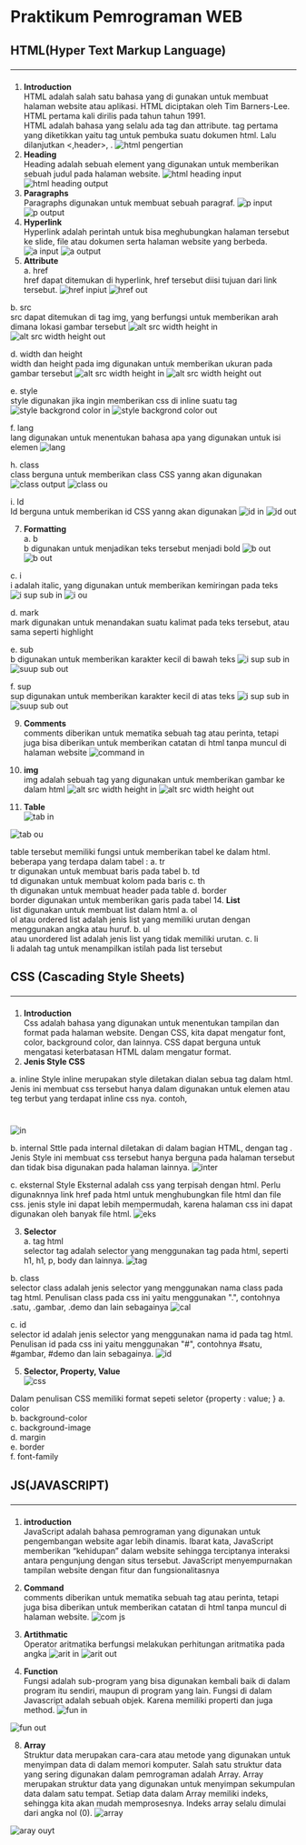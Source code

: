 # Praktikum Pemrograman WEB

## HTML(Hyper Text Markup Language)<hr>
1. **Introduction** <br>
HTML adalah salah satu bahasa yang di gunakan untuk membuat halaman website atau aplikasi. HTML diciptakan oleh Tim Barners-Lee. HTML pertama kali dirilis pada tahun tahun 1991.<br>
HTML adalah bahasa yang selalu ada tag dan attribute. tag pertama yang diketikkan yaitu tag <!DOCTYPE html><html></html> untuk pembuka suatu dokumen html. Lalu dilanjutkan <,header></header>, <body></body>.
![html pengertian](https://github.com/WindyAnggitaPutri/PWEB1/assets/168071401/b1c5817b-b5c5-4348-9ec0-f425c08bc25f)
2. **Heading** <br>
Heading adalah sebuah element yang digunakan untuk memberikan sebuah judul pada halaman website.
![html heading input](https://github.com/WindyAnggitaPutri/PWEB1/assets/168071401/f401d81a-9d7e-4f08-b232-0099b1c69490)
![html heading output](https://github.com/WindyAnggitaPutri/PWEB1/assets/168071401/99d05462-d4d3-4fcd-88de-1bf66aacf746)
3. **Paragraphs**<br>
Paragraphs digunakan untuk membuat sebuah paragraf.
![p input](https://github.com/WindyAnggitaPutri/PWEB1/assets/168071401/554ac25b-443c-4961-8a0f-0bfbcd23ed98)
![p output](https://github.com/WindyAnggitaPutri/PWEB1/assets/168071401/c318880d-3bbd-4eef-b938-d28fff64745e)
4. **Hyperlink** <br>
Hyperlink adalah perintah untuk bisa meghubungkan halaman tersebut ke slide, file atau dokumen serta halaman website yang berbeda.
![a input](https://github.com/WindyAnggitaPutri/PWEB1/assets/168071401/7e31f625-391c-446b-b2ef-9b94acafde91)
![a output](https://github.com/WindyAnggitaPutri/PWEB1/assets/168071401/ae26826a-f9c5-429f-a534-24634f7cc3a5)
5. **Attribute** <br>
a. href <br>
href dapat ditemukan di hyperlink, href tersebut diisi tujuan dari link tersebut.
![href inpiut](https://github.com/WindyAnggitaPutri/PWEB1/assets/168071401/c1f13991-9d82-4e2e-b78d-05c49e87d21f)
![href out](https://github.com/WindyAnggitaPutri/PWEB1/assets/168071401/3bac8112-06d3-4e15-92e6-e21512e509c9)

b. src <br>
src dapat ditemukan di tag img, yang berfungsi untuk memberikan arah dimana lokasi gambar tersebut
![alt src width height in](https://github.com/WindyAnggitaPutri/PWEB1/assets/168071401/5861c51a-a82c-4759-bb9b-d96f45738155)
![alt src width height out](https://github.com/WindyAnggitaPutri/PWEB1/assets/168071401/97b6b1b7-1541-44c8-bd1b-79394463a149)


d. width dan height <br>
width dan height pada img digunakan untuk memberikan ukuran pada gambar tersebut
![alt src width height in](https://github.com/WindyAnggitaPutri/PWEB1/assets/168071401/db4d7d69-aea4-441f-a141-a23965c33ad9)
![alt src width height out](https://github.com/WindyAnggitaPutri/PWEB1/assets/168071401/fa9207c2-3a06-41c0-b384-8b3135486795)

e. style <br>
style digunakan jika ingin memberikan css di inline suatu tag
![style backgrond color in](https://github.com/WindyAnggitaPutri/PWEB1/assets/168071401/8a25b18e-7612-4d79-8480-7a7abcd0319d)
![style backgrond color out](https://github.com/WindyAnggitaPutri/PWEB1/assets/168071401/55c89bb5-51f1-464e-920f-1b9d56ae12ac)


f. lang <br>
lang digunakan untuk menentukan bahasa apa yang digunakan untuk isi elemen
![lang](https://github.com/WindyAnggitaPutri/PWEB1/assets/168071401/781098a4-c5a2-461b-9e86-57da864e25de)

h. class <br>
class berguna untuk memberikan class CSS yanng akan digunakan
![class output](https://github.com/WindyAnggitaPutri/PWEB1/assets/168071401/c49c9d84-f32e-49aa-9f4d-736f464428ad)
![class ou](https://github.com/WindyAnggitaPutri/PWEB1/assets/168071401/9c26089b-885e-4b9c-aac1-8f7e61453032)



i. Id <br>
Id berguna untuk memberikan id CSS yanng akan digunakan
![id in](https://github.com/WindyAnggitaPutri/PWEB1/assets/168071401/cd00d25a-dbdd-46d9-96d5-855a22c67198)
![id out](https://github.com/WindyAnggitaPutri/PWEB1/assets/168071401/b8bbbb70-5262-41fe-84e2-41d73ed61c9a)




7. **Formatting** <br>
a. b <br>
   b digunakan untuk menjadikan teks tersebut menjadi bold
![b out](https://github.com/WindyAnggitaPutri/PWEB1/assets/168071401/1eae4430-9c9c-42d1-b161-b17c4ebe9a2b)
![b out](https://github.com/WindyAnggitaPutri/PWEB1/assets/168071401/a37352c4-68ea-40ac-a525-9b36603554de)



   
c. i  <br>
   i adalah italic, yang digunakan untuk memberikan kemiringan pada teks
![i sup sub in](https://github.com/WindyAnggitaPutri/PWEB1/assets/168071401/0dfcd124-fa78-4ae9-86f4-19a28cf25408)
![i ou](https://github.com/WindyAnggitaPutri/PWEB1/assets/168071401/9c004943-40bd-4819-a706-9533038c4ef8)


   
d. mark  <br>
   mark digunakan untuk menandakan suatu kalimat pada teks tersebut, atau sama seperti highlight
   
e. sub  <br>
   b digunakan untuk memberikan karakter kecil di bawah teks
![i sup sub in](https://github.com/WindyAnggitaPutri/PWEB1/assets/168071401/d503e50d-2be9-420d-8929-576437313f9b)
![suup sub out](https://github.com/WindyAnggitaPutri/PWEB1/assets/168071401/e6204982-00af-48d6-9059-d331fe94bff4)

   
f. sup  <br>
sup digunakan untuk memberikan karakter kecil di atas teks
![i sup sub in](https://github.com/WindyAnggitaPutri/PWEB1/assets/168071401/cad968fa-55cc-4524-b3d1-cdb16ae570d1)
![suup sub out](https://github.com/WindyAnggitaPutri/PWEB1/assets/168071401/b0573fac-3745-4f52-a256-c959d7980466)


9. **Comments** <br>
comments diberikan untuk mematika sebuah tag atau perinta, tetapi juga bisa diberikan untuk memberikan catatan di html tanpa muncul di halaman website
![command in](https://github.com/WindyAnggitaPutri/PWEB1/assets/168071401/bcc8950d-0fda-43b7-901a-809a71ce4409)

11. **img** <br>
img adalah sebuah tag yang digunakan untuk memberikan gambar ke dalam html
![alt src width height in](https://github.com/WindyAnggitaPutri/PWEB1/assets/168071401/ee710be8-c499-41b9-a952-e69c2a75735c)
![alt src width height out](https://github.com/WindyAnggitaPutri/PWEB1/assets/168071401/33489b0d-c1e9-4f4a-b089-3139deac2ae5)



13. **Table** <br>
![tab in](https://github.com/WindyAnggitaPutri/PWEB1/assets/168071401/6062b525-2d60-4650-b5c7-4f684c8dbfc4)

![tab ou](https://github.com/WindyAnggitaPutri/PWEB1/assets/168071401/12a3d5dd-ec38-488b-bbbe-1e4f14fbeefb)


table tersebut memiliki fungsi untuk memberikan tabel ke dalam html.
beberapa yang terdapa dalam tabel :
a. tr <br>
tr digunakan untuk membuat baris pada tabel
b. td <br>
td digunakan untuk membuat kolom pada baris
c. th <br>
th digunakan untuk membuat header pada table
d. border <br>
border digunakan untuk memberikan garis pada tabel
14. **List** <br>
list digunakan untuk membuat list dalam html
a. ol  <br>
ol atau ordered list adalah jenis list yang memiliki urutan dengan menggunakan angka atau huruf.
b. ul  <br>
    atau unordered list adalah jenis list yang tidak memiliki urutan.
c. li  <br>
li adalah tag untuk menampilkan istilah pada list tersebut

## CSS (Cascading Style Sheets) <hr>
1. **Introduction** <br>
Css adalah bahasa yang digunakan untuk menentukan tampilan dan format pada halaman website. Dengan CSS, kita dapat mengatur font, color, background color, dan lainnya. CSS dapat berguna untuk mengatasi keterbatasan HTML dalam mengatur format.
2. **Jenis Style CSS** <br>

a. inline
Style inline merupakan style diletakan dialan sebua tag dalam html. Jenis ini membuat css tersebut hanya dalam digunakan untuk elemen atau teg terbut yang terdapat inline css nya. contoh, <h1 style=""></h1>
![in ](https://github.com/WindyAnggitaPutri/PWEB1/assets/168071401/fa423369-13c5-4564-82f6-a2f69fde7b75)

b. internal
Sttle pada internal diletakan di dalam bagian <head> HTML, dengan tag <style></style>. Jenis Style ini membuat css tersebut hanya berguna pada halaman tersebut dan tidak bisa digunakan pada halaman lainnya.
![inter](https://github.com/WindyAnggitaPutri/PWEB1/assets/168071401/4eeabffd-4438-483f-9b14-1611c3c983b0)

c. eksternal
Style Eksternal adalah css yang terpisah dengan html. Perlu digunaknnya link href pada <head> html untuk menghubungkan file html dan file css. jenis style ini dapat lebih mempermudah, karena halaman css ini dapat digunakan oleh banyak file html.
![eks](https://github.com/WindyAnggitaPutri/PWEB1/assets/168071401/2c42ff2e-f345-426a-ab3e-626312199e31)

3. **Selector** <br>
a. tag html <br>
selector tag adalah selector yang menggunakan tag pada html, seperti h1, h1, p, body dan lainnya.
![tag](https://github.com/WindyAnggitaPutri/PWEB1/assets/168071401/6144be02-2390-4ccf-839f-9060143b52f0)

b. class <br>
selector class adalah jenis selector yang menggunakan nama class pada tag html. Penulisan class pada css ini yaitu menggunakan ".", contohnya .satu, .gambar, .demo dan lain sebagainya
![cal](https://github.com/WindyAnggitaPutri/PWEB1/assets/168071401/048909c0-7609-4a5c-8b51-88344be4a28d)

c. id <br>
selector id adalah jenis selector yang menggunakan nama id pada tag html. Penulisan id pada css ini yaitu menggunakan "#", contohnya #satu, #gambar, #demo dan lain sebagainya.
![id](https://github.com/WindyAnggitaPutri/PWEB1/assets/168071401/3764fc80-33b6-4718-a5ec-ea28cfe41375)

5. **Selector, Property, Value** <br>
![css](https://github.com/WindyAnggitaPutri/PWEB1/assets/168071401/8d8f9a11-f1f5-4e89-972a-adad99b63636)

Dalam penulisan CSS memiliki format sepeti seletor {property : value; }
a. color <br>
b. background-color  <br>
c. background-image <br>
d. margin  <br>
e. border  <br>
f. font-family <br>

## JS(JAVASCRIPT) <br><hr>
1. **introduction** <br>
JavaScript adalah bahasa pemrograman yang digunakan untuk pengembangan website agar lebih dinamis. Ibarat kata, JavaScript memberikan “kehidupan” dalam website sehingga terciptanya interaksi antara pengunjung dengan situs tersebut. JavaScript menyempurnakan tampilan website dengan fitur dan fungsionalitasnya
2. **Command** <br>
  comments diberikan untuk mematika sebuah tag atau perinta, tetapi juga bisa diberikan untuk memberikan catatan di html tanpa muncul di halaman website.
![com js](https://github.com/WindyAnggitaPutri/PWEB1/assets/168071401/42f1091c-7477-49c9-ba65-e912300c9f68)


4. **Artithmatic** <br>
Operator aritmatika berfungsi melakukan perhitungan aritmatika pada angka
![arit in](https://github.com/WindyAnggitaPutri/PWEB1/assets/168071401/26047985-91cc-413d-a0e4-c9c2d4f4b561)
![arit out](https://github.com/WindyAnggitaPutri/PWEB1/assets/168071401/f0eed7f0-0392-4853-a243-0d3be5291c17)


6. **Function** <br>
Fungsi adalah sub-program yang bisa digunakan kembali baik di dalam program itu sendiri, maupun di program yang lain.
Fungsi di dalam Javascript adalah sebuah objek. Karena memiliki properti dan juga method.
![fun in](https://github.com/WindyAnggitaPutri/PWEB1/assets/168071401/2061449d-97e4-4322-b9c0-17eae796a3f1)

![fun out](https://github.com/WindyAnggitaPutri/PWEB1/assets/168071401/c139d049-dba7-4bae-8d7d-fe87bb14b71c)


8. **Array** <br>
Struktur data merupakan cara-cara atau metode yang digunakan untuk menyimpan data di dalam memori komputer.
Salah satu struktur data yang sering digunakan dalam pemrograman adalah Array.
Array merupakan struktur data yang digunakan untuk menyimpan sekumpulan data dalam satu tempat. Setiap data dalam Array memiliki indeks, sehingga kita akan mudah memprosesnya. Indeks array selalu dimulai dari angka nol (0).
![array](https://github.com/WindyAnggitaPutri/PWEB1/assets/168071401/01550a40-2e2d-45a8-9991-cbd18c9fd05e)


![aray ouyt](https://github.com/WindyAnggitaPutri/PWEB1/assets/168071401/d57cf2b8-92d1-408d-88fc-6283a9c36146)




























